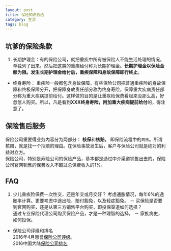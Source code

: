 ```yaml
---
layout: post
title: 保险知识总结
category: 生活
tags: blog
---
```


## **坑爹的保险条款**  
1. 长期护理金：有的保险公司，就把重疾中所有被保险人不能生活处理的情况，单独列了出来。然后把这类的重疾给付称为长期护理金。**长期护理金以保险金额为限。发生长期护理金给付后，重疾保障和身故保障即行终止**。  
- 终身寿险：	重疾险一般都包含身故保障，有些保险公司把普通重疾险的身故保障和终极保障分开，把保障身故责任部分称为终身寿险，保障重大疾病责任部分称为重大疾病提前给付。这样做的目的是让重疾险保费看起来没那么高，好忽悠人购买。所以，凡是看到**XXX终身寿险，附加重大疾病提前给付**的，得注意了。


## 保险售后服务
保险公司重要得业务内容分为两部分： **核保**和**核赔**， 即保险流程中的`两核`。所谓核赔，就是找一个拒赔的理由。在保险事故发生后，客户与保险公司就是绝对的利益对立方。  
保险公司，特别是寿险公司的保险产品，基本都是通过中介渠道销售出去的，保险公司官网销售的保费收入不超过总保费收入的1%。 


## FAQ
1. 少儿重疾险保费一次性交，还是年交或月交好？
考虑通胀情况，每年6%的通胀率计算。更要考虑中途出险，赔付豁免，以及轻症豁免。
－ 买保险是否要到官网购买，还是从第三方销售平台购买，即投保渠道如何选择？   
通过专业保险代理公司购买保险产品，才是一种理智的选择。
－ 家族病史，如何投保。
- 保险公司评级和排名  
2016年4月惠誉[保险公司评级](https://www.fitchratings.com/site/pressrelease?id=1002941)。  
2016中国大陆[保险公司排名](http://www.vobao.com/zt/baoxiangongsipaiming/)

